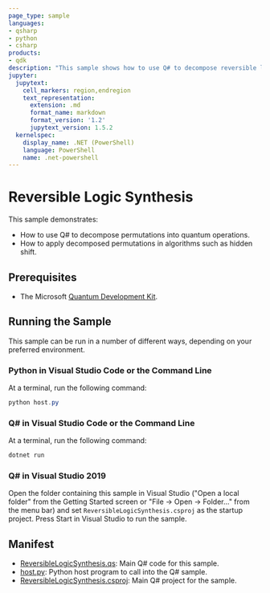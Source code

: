 ```yaml
---
page_type: sample
languages:
- qsharp
- python
- csharp
products:
- qdk
description: "This sample shows how to use Q# to decompose reversible logic into quantum operations."
jupyter:
  jupytext:
    cell_markers: region,endregion
    text_representation:
      extension: .md
      format_name: markdown
      format_version: '1.2'
      jupytext_version: 1.5.2
  kernelspec:
    display_name: .NET (PowerShell)
    language: PowerShell
    name: .net-powershell
---
```


# Reversible Logic Synthesis

This sample demonstrates:
- How to use Q# to decompose permutations into quantum operations.
- How to apply decomposed permutations in algorithms such as hidden shift.

## Prerequisites

- The Microsoft [Quantum Development Kit](https://docs.microsoft.com/azure/quantum/install-overview-qdk/).

## Running the Sample

This sample can be run in a number of different ways, depending on your preferred environment.

### Python in Visual Studio Code or the Command Line

At a terminal, run the following command:

```powershell
python host.py
```

### Q# in Visual Studio Code or the Command Line

At a terminal, run the following command:

```powershell
dotnet run
```

### Q# in Visual Studio 2019

Open the folder containing this sample in Visual Studio ("Open a local folder"
from the Getting Started screen or "File → Open → Folder..." from the menu bar)
and set `ReversibleLogicSynthesis.csproj` as the startup project. 
Press Start in Visual Studio to run the sample. 

## Manifest

- [ReversibleLogicSynthesis.qs](https://github.com/microsoft/Quantum/blob/main/samples/algorithms/reversible-logic-synthesis/ReversibleLogicSynthesis.qs): Main Q# code for this sample.
- [host.py](https://github.com/microsoft/Quantum/blob/main/samples/algorithms/reversible-logic-synthesis/host.py): Python host program to call into the Q# sample.
- [ReversibleLogicSynthesis.csproj](./ReversibleLogicSynthesis.csproj): Main Q# project for the sample.
